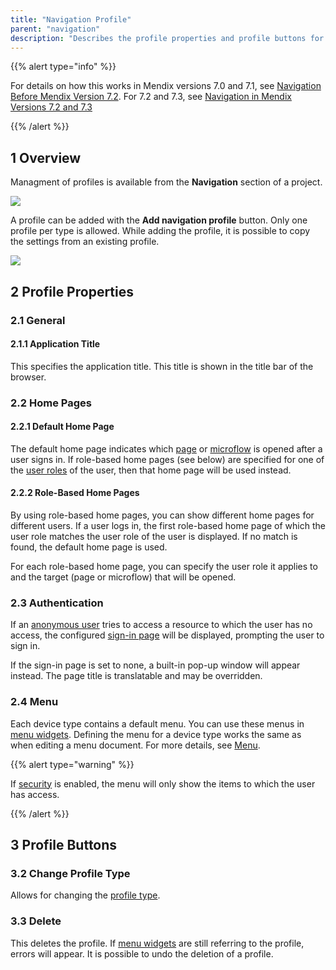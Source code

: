 ```yaml
---
title: "Navigation Profile"
parent: "navigation"
description: "Describes the profile properties and profile buttons for Mendix version 7.4 and above."
---
```


{{% alert type="info" %}}

For details on how this works in Mendix versions 7.0 and 7.1, see [Navigation Before Mendix Version 7.2](navigation-before-72). For 7.2 and 7.3, see [Navigation in Mendix Versions 7.2 and 7.3](navigation-in-72-and-73)

{{% /alert %}}

## 1 Overview

Managment of profiles is available from the **Navigation** section of a project.

![](attachments/modeler-core/2018-03-01_17-29-32.png)

A profile can be added with the **Add navigation profile** button. Only one profile per type is allowed. While adding the profile, it is possible to copy the settings from an existing profile.

![](attachments/modeler-core/2018-03-01_17-31-42.png)

## 2 Profile Properties

### 2.1 General

#### 2.1.1 Application Title

This specifies the application title. This title is shown in the title bar of the browser.

### 2.2 Home Pages

#### 2.2.1 Default Home Page

The default home page indicates which [page](page) or [microflow](microflow) is opened after a user signs in. If role-based home pages (see below) are specified for one of the [user roles](user-roles) of the user, then that home page will be used instead.

#### 2.2.2 Role-Based Home Pages

By using role-based home pages, you can show different home pages for different users. If a user logs in, the first role-based home page of which the user role matches the user role of the user is displayed. If no match is found, the default home page is used.

For each role-based home page, you can specify the user role it applies to and the target (page or microflow) that will be opened.

### 2.3 Authentication

If an [anonymous user](anonymous-users) tries to access a resource to which the user has no access, the configured [sign-in page](authentication-widgets) will be displayed, prompting the user to sign in.

If the sign-in page is set to none, a built-in pop-up window will appear instead. The page title is translatable and may be overridden.

### 2.4 Menu

Each device type contains a default menu. You can use these menus in [menu widgets](menu-widgets). Defining the menu for a device type works the same as when editing a menu document. For more details, see [Menu](menu).

{{% alert type="warning" %}}

If [security](project-security) is enabled, the menu will only show the items to which the user has access.

{{% /alert %}}

## 3 Profile Buttons

### 3.2 Change Profile Type

Allows for changing the [profile type](navigation).

### 3.3 Delete

This deletes the profile. If [menu widgets](menu-widgets) are still referring to the profile, errors will appear. It is possible to undo the deletion of a profile.
